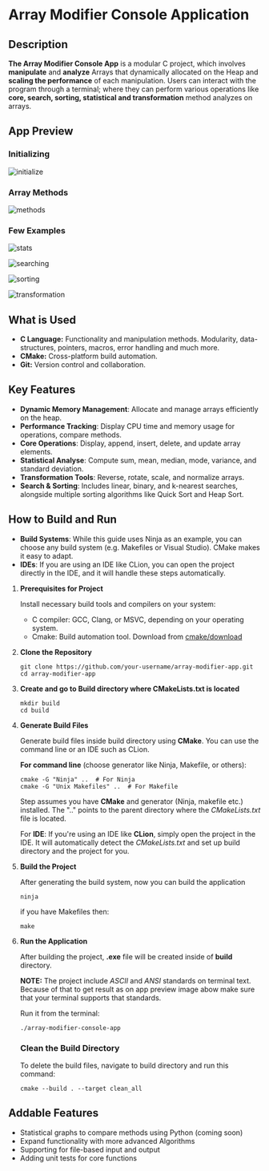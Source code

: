 # Array Modifier Console Application

## Description

**The Array Modifier Console App** is a modular C project, which involves **manipulate** and **analyze** Arrays that
dynamically
allocated on the Heap and **scaling the performance** of each manipulation. Users can interact with the program
through a
terminal; where they can perform various operations like **core, search, sorting, statistical and transformation**
method analyzes on arrays.

## App Preview

### Initializing 

![initialize](https://github.com/user-attachments/assets/36844e51-0bc3-486f-beeb-a8f31842086e)

### Array Methods

![methods](https://github.com/user-attachments/assets/09ece4b4-b735-4278-9471-887ee331bd8e)

### Few Examples

![stats](https://github.com/user-attachments/assets/cfff6087-7f79-43cf-9501-821eb853ad1a)

![searching](https://github.com/user-attachments/assets/ae4cc882-de99-4e5c-afd4-d936ab8189ba)

![sorting](https://github.com/user-attachments/assets/4cbc656e-433f-474e-94fd-e67070398107)

![transformation](https://github.com/user-attachments/assets/843620f5-01e3-422d-a9b5-58a0ad61b6d2)

## What is Used

* **C Language:** Functionality and manipulation methods. Modularity, data-structures, pointers, macros, error handling and much more.
* **CMake:** Cross-platform build automation.
* **Git:** Version control and collaboration.

## Key Features

* **Dynamic Memory Management**: Allocate and manage arrays efficiently on the heap.
* **Performance Tracking**:  Display CPU time and memory usage for operations, compare methods.
* **Core Operations**: Display, append, insert, delete, and update array elements.
* **Statistical Analyse**: Compute sum, mean, median, mode, variance, and standard deviation.
* **Transformation Tools**: Reverse, rotate, scale, and normalize arrays.
* **Search & Sorting**: Includes linear, binary, and k-nearest searches, alongside multiple sorting algorithms
  like Quick Sort and Heap Sort.


## How to Build and Run

* **Build Systems**: While this guide uses Ninja as an example, you can choose any build system (e.g. Makefiles or
  Visual
  Studio). CMake makes it easy to adapt.
* **IDEs**: If you are using an IDE like CLion, you can open the project directly in the IDE, and it will handle these
  steps automatically.

1. **Prerequisites for Project**

   Install necessary build tools and compilers on your system:
    * C compiler: GCC, Clang, or MSVC, depending on your operating system.
    * Cmake: Build automation tool. Download from [cmake/download](https://cmake.org/download/)

2. **Clone the Repository**
   ```
   git clone https://github.com/your-username/array-modifier-app.git
   cd array-modifier-app
   ```

3. **Create and go to Build directory where CMakeLists.txt is located**

   ```
   mkdir build
   cd build
   ```

4. **Generate Build Files**

   Generate build files inside build directory using **CMake**. You can use the
   command line or an IDE such as CLion.

   **For command line** (choose generator like Ninja, Makefile, or others):

   ```
   cmake -G "Ninja" ..  # For Ninja
   cmake -G "Unix Makefiles" ..  # For Makefile
   ```

   Step assumes you have **CMake** and generator (Ninja, makefile etc.) installed. The ".." points to the parent
   directory
   where the _CMakeLists.txt_ file is
   located.

   For **IDE**: If you're using an IDE like **CLion**, simply open the project in the IDE. It will automatically detect
   the
   _CMakeLists.txt_ and set up build directory and the project for you.

5. **Build the Project**

   After generating the build system, now you can build the application
   ```
   ninja
   ``` 
   if you have Makefiles then:
   ```
   make
   ``` 

6. **Run the Application**

   After building the project, **.exe** file will be created inside of **build** directory.

   **NOTE:** The project include _ASCII_ and _ANSI_ standards on terminal text. Because of that to get result as on app
   preview image abow make sure that your terminal supports that standards.

   Run it from the terminal:

   ```
   ./array-modifier-console-app
   ```

   ### Clean the Build Directory

   To delete the build files, navigate to build directory and run this command:

      ```
      cmake --build . --target clean_all
      ```

## Addable Features

* Statistical graphs to compare methods using Python (coming soon)
* Expand functionality with more advanced Algorithms
* Supporting for file-based input and output
* Adding unit tests for core functions
